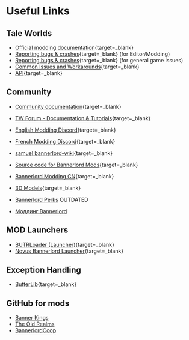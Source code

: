 # Useful Links

## Tale Worlds

* [Official modding documentation](https://moddocs.bannerlord.com){target=_blank}
* [Reporting bugs & crashes](https://forums.taleworlds.com/index.php?forums/bug-crash-reports.784/){target=_blank} (for Editor/Modding)
* [Reporting bugs & crashes](https://forums.taleworlds.com/index.php?forums/mount-blade-ii-bannerlord.528/){target=_blank} (for general game issues)
* [Common Issues and Workarounds](https://forums.taleworlds.com/index.php?threads/common-issues-and-workarounds.427758/){target=_blank}
* [API](https://apidoc.bannerlord.com/v/1.1.0/){target=_blank}

## Community

* [Community documentation](https://docs.bannerlordmodding.com){target=_blank}
* [TW Forum - Documentation & Tutorials](https://forums.taleworlds.com/index.php?forums/documentation-tutorials.753/){target=_blank}

* [English Modding Discord](https://discord.gg/ykFVJGQ){target=_blank}
* [French Modding Discord](https://discord.com/invite/S5G2HBw){target=_blank}
* [samuel bannerlord-wiki](https://coda.io/@samuel/bannerlord-wiki){target=_blank}
* [Source code for Bannerlord Mods](https://forums.taleworlds.com/index.php?threads/source-code-for-bannerlord-mods.448829/){target=_blank}
* [Bannerlord Modding CN](https://yigu-studio.gitbook.io/bannerlord-modding-cn/_csharp-api){target=_blank}
* [3D Models](https://drive.google.com/drive/folders/1mi2y_sO-ctpqScMlT5zvU1r01L2810_V?usp=sharing){target=_blank}
* [Bannerlord Perks](https://www.bannerlordperks.com) OUTDATED
* [Моддинг Bannerlord](https://commando.com.ua/commando/gmpr/modding-bannerlord/)

## MOD Launchers

* [BUTRLoader (Launcher)](https://www.nexusmods.com/mountandblade2bannerlord/mods/2513){target=_blank}
* [Novus Bannerlord Launcher](https://www.nexusmods.com/mountandblade2bannerlord/mods/4924){target=_blank}

## Exception Handling

* [ButterLib](https://www.nexusmods.com/mountandblade2bannerlord/mods/2018){target=_blank}

## GitHub for mods

* [Banner Kings](https://github.com/R-Vaccari/bannerlord-banner-kings)
* [The Old Realms](https://github.com/TheOldRealms)
* [BannerlordCoop](https://github.com/Bannerlord-Coop-Team/BannerlordCoop)
